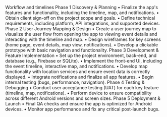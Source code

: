 Workflow and timelines
Phase 1
Discovery & Planning 
•	Finalize the app's features and functionality, including the timeline, map, and notifications.
•	Obtain client sign-off on the project scope and goals.
•	Define technical requirements, including platform, API integrations, and supported devices.
Phase 2
User Journey Mapping & Design 
•	Create a user journey map to visualize the user flow from opening the app to viewing event details and interacting with the timeline and map.
•	Design wireframes for key screens (home page, event details, map view, notifications).
•	Develop a clickable prototype with basic navigation and functionality.
Phase 3
Development & Feature Implementation 
•	Set up the project environment, back-end, and database (e.g., Firebase or SQLite).
•	Implement the front-end UI, including the event timeline, interactive map, and notifications.
•	Develop map functionality with location services and ensure event data is correctly displayed.
•	Integrate notifications and finalize all app features.
•	Begin internal testing (bugs, performance, navigation).
Phase 4
Testing & Debugging 
•	Conduct user acceptance testing (UAT) for each key feature (timeline, map, notifications).
•	Perform device to ensure compatibility across different Android versions and screen sizes.
Phase 5
Deployment & Launch 
•	Final QA checks and ensure the app is optimized for Android devices.
•	Monitor app performance and fix any critical post-launch bugs.
